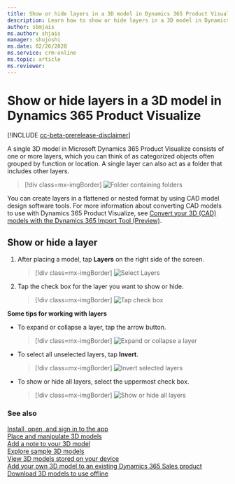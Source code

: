 ```yaml
---
title: Show or hide layers in a 3D model in Dynamics 365 Product Visualize.
description: Learn how to show or hide layers in a 3D model in Dynamics 365 Product Visualize.
author: sbmjais
ms.author: shjais
manager: shujoshi
ms.date: 02/26/2020
ms.service: crm-online
ms.topic: article
ms.reviewer:
---
```


# Show or hide layers in a 3D model in Dynamics 365 Product Visualize

[!INCLUDE [cc-beta-prerelease-disclaimer](../includes/cc-beta-prerelease-disclaimer.md)]

A single 3D model in Microsoft Dynamics 365 Product Visualize consists of one or more layers, which you can think of as categorized objects often grouped by function or location. A single layer can also act as a folder that includes other layers.

> [!div class=mx-imgBorder]
> ![Folder containing folders](media/nested-folder.png "Folder containing folders")

You can create layers in a flattened or nested format by using CAD model design software tools. For more information about converting CAD models to use with Dynamics 365 Product Visualize, see [Convert your 3D (CAD) models with the Dynamics 365 Import Tool (Preview)](../import-tool/convert-models.md).

## Show or hide a layer

1. After placing a model, tap **Layers** on the right side of the screen. 

   > [!div class=mx-imgBorder]
   > ![Select Layers](media/layers-tool.png "Select Layers")

2. Tap the check box for the layer you want to show or hide. 

    > [!div class=mx-imgBorder]
    > ![Tap check box](media/show-hide-layers.png "Tap the check box")
   

**Some tips for working with layers**
   
- To expand or collapse a layer, tap the arrow button. 

    > [!div class=mx-imgBorder]
    > ![Expand or collapse a layer](media/expand-collapse.png "Expand or collapse a layer")

- To select all unselected layers, tap **Invert**.

    > [!div class=mx-imgBorder]
    > ![Invert selected layers](media/invert.png "Invert selected layers")

- To show or hide all layers, select the uppermost check box. 

    > [!div class=mx-imgBorder]
    > ![Show or hide all layers](media/show-hide-all.png "Show or hide all layers")

### See also

[Install, open, and sign in to the app](sign-in.md)<br>
[Place and manipulate 3D models](manipulate-models.md)<br>
[Add a note to your 3D model](add-note.md)<br>
[Explore sample 3D models](explore-samples.md)<br>
[View 3D models stored on your device](browse-models.md)<br>
[Add your own 3D model to an existing Dynamics 365 Sales product](add-model.md)<br>
[Download 3D models to use offline](download-models.md)
